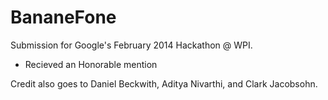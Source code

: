 BananeFone
==========
Submission for Google's February 2014 Hackathon @ WPI.
- Recieved an Honorable mention

Credit also goes to Daniel Beckwith, Aditya Nivarthi, and Clark Jacobsohn.

